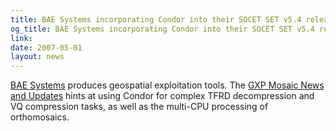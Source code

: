 ```yaml
---
title: BAE Systems incorporating Condor into their SOCET SET v5.4 release
og_title: BAE Systems incorporating Condor into their SOCET SET v5.4 release
link: 
date: 2007-05-01
layout: news
---
```


<a href="http://www.socetset.com">BAE Systems</a> produces geospatial exploitation tools.  The <a href="http://www.socetgxp.com/gxp_mosaic/20070201_gxp_mosaic.htm">GXP Mosaic News and Updates</a> hints at using Condor for complex TFRD decompression and VQ compression tasks, as well as the multi-CPU processing of orthomosaics.      
